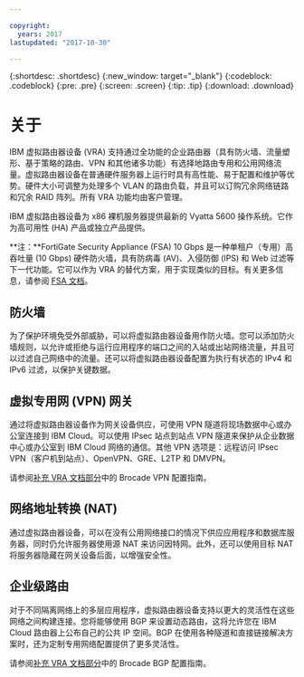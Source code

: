 ```yaml
---

copyright:
  years: 2017
lastupdated: "2017-10-30"

---
```


{:shortdesc: .shortdesc}
{:new_window: target="_blank"}
{:codeblock: .codeblock}
{:pre: .pre}
{:screen: .screen}
{:tip: .tip}
{:download: .download}

# 关于
IBM 虚拟路由器设备 (VRA) 支持通过全功能的企业路由器（具有防火墙、流量塑形、基于策略的路由、VPN 和其他诸多功能）有选择地路由专用和公用网络流量。虚拟路由器设备在普通硬件服务器上运行时具有高性能、易于配置和维护等优势。硬件大小可调整为处理多个 VLAN 的路由负载，并且可以订购冗余网络链路和冗余 RAID 阵列。所有 VRA 功能均由客户管理。 

IBM 虚拟路由器设备为 x86 裸机服务器提供最新的 Vyatta 5600 操作系统。它作为高可用性 (HA) 产品或独立产品提供。

**注：**FortiGate Security Appliance (FSA) 10 Gbps 是一种单租户（专用）高吞吐量 (10 Gbps) 硬件防火墙，具有防病毒 (AV)、入侵防御 (IPS) 和 Web 过滤等下一代功能。它可以作为 VRA 的替代方案，用于实现类似的目标。有关更多信息，请参阅 [FSA 文档](https://console.bluemix.net/docs/infrastructure/fortigate-10g/getting-started.html#getting-started)。

## 防火墙
为了保护环境免受外部威胁，可以将虚拟路由器设备用作防火墙。您可以添加防火墙规则，以允许或拒绝与运行应用程序的端口之间的入站或出站网络流量，并且可以过滤自己网络中的流量。还可以将虚拟路由器设备配置为执行有状态的 IPv4 和 IPv6 过滤，以保护关键数据。

## 虚拟专用网 (VPN) 网关
通过将虚拟路由器设备作为网关设备供应，可使用 VPN 隧道将现场数据中心或办公室连接到 IBM Cloud。可以使用 IPsec 站点到站点 VPN 隧道来保护从企业数据中心或办公室到 IBM Cloud 网络的通信。其他 VPN 选项是：远程访问 IPsec VPN（客户机到站点）、OpenVPN、GRE、L2TP 和 DMVPN。

请参阅[补充 VRA 文档部分](https://console.bluemix.net/docs/infrastructure/virtual-router-appliance/vra-docs.html#supplemental-vra-documentation)中的 Brocade VPN 配置指南。

## 网络地址转换 (NAT)
通过虚拟路由器设备，可以在没有公用网络接口的情况下供应应用程序和数据库服务器，同时仍允许服务器使用源 NAT 来访问因特网。此外，还可以使用目标 NAT 将服务器隐藏在网关设备后面，以增强安全性。

## 企业级路由

对于不同隔离网络上的多层应用程序，虚拟路由器设备支持以更大的灵活性在这些网络之间构建连接。您将能够使用 BGP 来设置动态路由，这将允许您在 IBM Cloud 路由器上公布自己的公共 IP 空间。BGP 在使用各种隧道和直接链接解决方案时，还为定制专用网络配置提供了更多灵活性。

请参阅[补充 VRA 文档部分](https://console.bluemix.net/docs/infrastructure/virtual-router-appliance/vra-docs.html#supplemental-vra-documentation)中的 Brocade BGP 配置指南。
